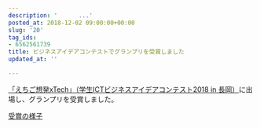 ```yaml
---
description: '      ...'
posted_at: 2018-12-02 09:00:00+00:00
slug: '20'
tag_ids:
- 6562561739
title: ビジネスアイデアコンテストでグランプリを受賞しました
updated_at: ''

---
```


[「えちご想発xTech」（学生ICTビジネスアイデアコンテスト2018 in 長岡）](http://www.ict-echigo.jp/news/public/detail/ID/96/td/)に出場し、グランプリを受賞しました。

[受賞の様子](https://github.com/ShotaroKataoka/ShotaroKataoka.github.io/assets/42331656/ab54d2ad-f9e5-4470-8787-1d9c7bb9ab07)


